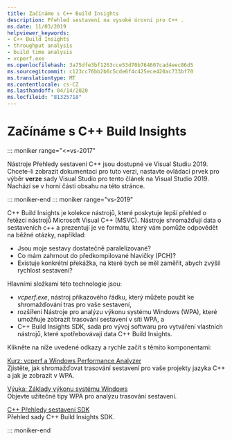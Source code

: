 ```yaml
---
title: Začínáme s C++ Build Insights
description: Přehled sestavení na vysoké úrovni pro C++ .
ms.date: 11/03/2019
helpviewer_keywords:
- C++ Build Insights
- throughput analysis
- build time analysis
- vcperf.exe
ms.openlocfilehash: 3a75dfe3bf1263cce53d70b764607cad4eec86d5
ms.sourcegitcommit: c123cc76bb2b6c5cde6f4c425ece420ac733bf70
ms.translationtype: MT
ms.contentlocale: cs-CZ
ms.lasthandoff: 04/14/2020
ms.locfileid: "81325718"
---
```

# <a name="get-started-with-c-build-insights"></a>Začínáme s C++ Build Insights

::: moniker range="<=vs-2017"

Nástroje Přehledy sestavení C++ jsou dostupné ve Visual Studiu 2019. Chcete-li zobrazit dokumentaci pro tuto verzi, nastavte ovládací prvek pro výběr **verze** sady Visual Studio pro tento článek na Visual Studio 2019. Nachází se v horní části obsahu na této stránce.

::: moniker-end
::: moniker range="vs-2019"

C++ Build Insights je kolekce nástrojů, které poskytuje lepší přehled o řetězci nástrojů Microsoft Visual C++ (MSVC). Nástroje shromažďují data o sestaveních c++ a prezentují je ve formátu, který vám pomůže odpovědět na běžné otázky, například:

- Jsou moje sestavy dostatečně paralelizované?
- Co mám zahrnout do předkompilované hlavičky (PCH)?
- Existuje konkrétní překážka, na které bych se měl zaměřit, abych zvýšil rychlost sestavení?

Hlavními složkami této technologie jsou:

- *vcperf.exe*, nástroj příkazového řádku, který můžete použít ke shromažďování tras pro vaše sestavení,
- rozšíření Nástroje pro analýzu výkonu systému Windows (WPA), které umožňuje zobrazit trasování sestavení v síti WPA, a
- C++ Build Insights SDK, sada pro vývoj softwaru pro vytváření vlastních nástrojů, které spotřebovávají data C++ Build Insights.

Klikněte na níže uvedené odkazy a rychle začít s těmito komponentami:

[Kurz: vcperf a Windows Performance Analyzer](tutorials/vcperf-and-wpa.md)\
Zjistěte, jak shromažďovat trasování sestavení pro vaše projekty jazyka C++ a jak je zobrazit v WPA.

[Výuka: Základy výkonu systému Windows](tutorials/wpa-basics.md)\
Objevte užitečné tipy WPA pro analýzu trasování sestavení.

[C++ Přehledy sestavení SDK](reference/sdk/overview.md)\
Přehled sady C++ Build Insights SDK.

::: moniker-end
